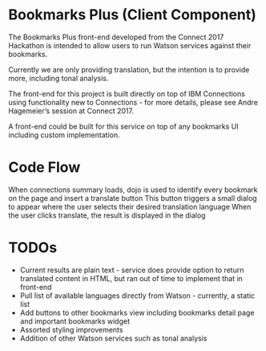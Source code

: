 # Bookmarks Plus (Client Component)

The Bookmarks Plus front-end developed from the Connect 2017 Hackathon is intended to allow users to run Watson services against their bookmarks.  

Currently we are only providing translation, but the intention is to provide more, including tonal analysis.

The front-end for this project is built directly on top of IBM Connections using functionality new to Connections - for more details, please see Andre Hagemeier’s session at Connect 2017.

A front-end could be built for this service on top of any bookmarks UI including custom implementation.

Code Flow
=========

When connections summary loads, dojo is used to identify every bookmark on the page and insert a translate button
This button triggers a small dialog to appear where the user selects their desired translation language
When the user clicks translate, the result is displayed in the dialog


TODOs
=====

- Current results are plain text - service does provide option to return translated content in HTML, but ran out of time to implement that in front-end
- Pull list of available languages directly from Watson - currently, a static list
- Add buttons to other bookmarks view including bookmarks detail page and important bookmarks widget
- Assorted styling improvements
- Addition of other Watson services such as tonal analysis